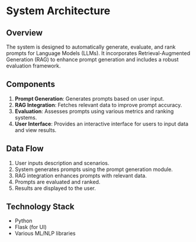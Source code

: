 # System Architecture

## Overview
The system is designed to automatically generate, evaluate, and rank prompts for Language Models (LLMs). It incorporates Retrieval-Augmented Generation (RAG) to enhance prompt generation and includes a robust evaluation framework.

## Components
1. **Prompt Generation**: Generates prompts based on user input.
2. **RAG Integration**: Fetches relevant data to improve prompt accuracy.
3. **Evaluation**: Assesses prompts using various metrics and ranking systems.
4. **User Interface**: Provides an interactive interface for users to input data and view results.

## Data Flow
1. User inputs description and scenarios.
2. System generates prompts using the prompt generation module.
3. RAG integration enhances prompts with relevant data.
4. Prompts are evaluated and ranked.
5. Results are displayed to the user.

## Technology Stack
- Python
- Flask (for UI)
- Various ML/NLP libraries
